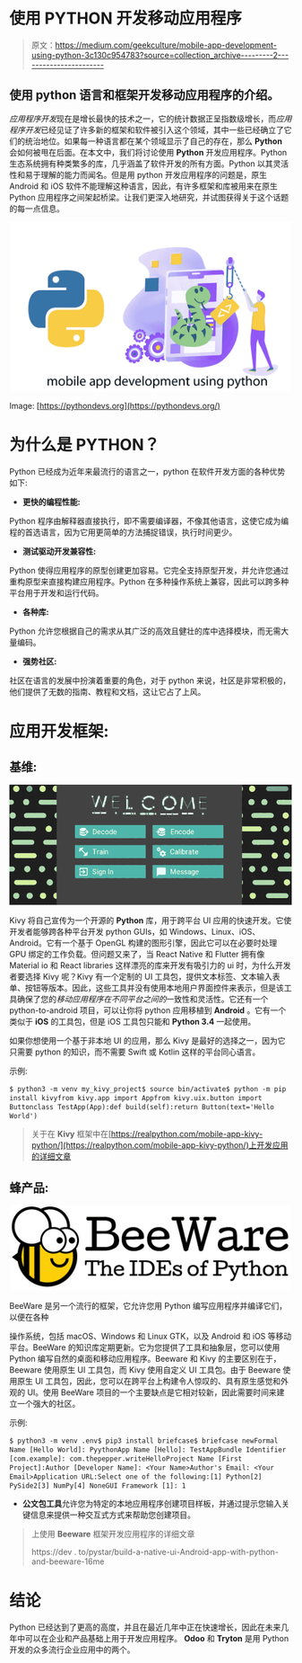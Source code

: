 # 使用 PYTHON 开发移动应用程序

> 原文：<https://medium.com/geekculture/mobile-app-development-using-python-3c130c954783?source=collection_archive---------2----------------------->

## 使用 python 语言和框架开发移动应用程序的介绍。

*应用程序开发*现在是增长最快的技术之一，它的统计数据正呈指数级增长，而*应用程序开发*已经见证了许多新的框架和软件被引入这个领域，其中一些已经确立了它们的统治地位。如果每一种语言都在某个领域显示了自己的存在，那么 **Python** 会如何被甩在后面。在本文中，我们将讨论使用 **Python** 开发应用程序。Python 生态系统拥有种类繁多的库，几乎涵盖了软件开发的所有方面。Python 以其灵活性和易于理解的能力而闻名。但是用 python 开发应用程序的问题是，原生 Android 和 iOS 软件不能理解这种语言，因此，有许多框架和库被用来在原生 Python 应用程序之间架起桥梁。让我们更深入地研究，并试图获得关于这个话题的每一点信息。

![](img/d5e214a91a3225269c1b1fcb53154fa8.png)

Image: [https://pythondevs.org](https://pythondevs.org/)

# **为什么是 PYTHON？**

Python 已经成为近年来最流行的语言之一，python 在软件开发方面的各种优势如下:

*   **更快的编程性能:**

Python 程序由解释器直接执行，即不需要编译器，不像其他语言，这使它成为编程的首选语言，因为它用更简单的方法捕捉错误，执行时间更少。

*   **测试驱动开发兼容性:**

Python 使得应用程序的原型创建更加容易。它完全支持原型开发，并允许您通过重构原型来直接构建应用程序。Python 在多种操作系统上兼容，因此可以跨多种平台用于开发和运行代码。

*   **各种库:**

Python 允许您根据自己的需求从其广泛的高效且健壮的库中选择模块，而无需大量编码。

*   **强势社区:**

社区在语言的发展中扮演着重要的角色，对于 python 来说，社区是非常积极的，他们提供了无数的指南、教程和文档，这让它占了上风。

# **应用开发框架:**

## **基维:**

![](img/79bb68519551b3426000fda5002e7bac.png)

Kivy 将自己宣传为一个开源的 **Python** 库，用于跨平台 UI 应用的快速开发。它使开发者能够跨各种平台开发 python GUIs，如 Windows、Linux、iOS、Android。它有一个基于 OpenGL 构建的图形引擎，因此它可以在必要时处理 GPU 绑定的工作负载。但问题又来了，当 React Native 和 Flutter 拥有像 Material io 和 React libraries 这样漂亮的库来开发有吸引力的 ui 时，为什么开发者要选择 Kivy 呢？Kivy 有一个定制的 UI 工具包，提供文本标签、文本输入表单、按钮等版本。因此，这些工具并没有使用本地用户界面控件来表示，但是该工具确保了您的*移动应用程序在不同平台之间的*一致性和灵活性。它还有一个 python-to-android 项目，可以让你将 python 应用移植到 **Android** 。它有一个类似于 **iOS** 的工具包，但是 iOS 工具包只能和 **Python 3.4** 一起使用。

如果你想使用一个基于非本地 UI 的应用，那么 Kivy 是最好的选择之一，因为它只需要 python 的知识，而不需要 Swift 或 Kotlin 这样的平台同心语言。

示例:

```
$ python3 -m venv my_kivy_project$ source bin/activate$ python -m pip install kivyfrom kivy.app import Appfrom kivy.uix.button import Buttonclass TestApp(App):def build(self):return Button(text='Hello World')
```

> 关于在 **Kivy** 框架中在[https://realpython.com/mobile-app-kivy-python/](https://realpython.com/mobile-app-kivy-python/)上开发应用的详细文章

## **蜂产品:**

![](img/f45de7c7c0715dfe634307af050042f1.png)

BeeWare 是另一个流行的框架，它允许您用 Python 编写应用程序并编译它们，以便在各种

操作系统，包括 macOS、Windows 和 Linux GTK，以及 Android 和 iOS 等移动平台。BeeWare 的知识库定期更新。它为您提供了工具和抽象层，您可以使用 Python 编写自然的桌面和移动应用程序。Beeware 和 Kivy 的主要区别在于，Beeware 使用原生 UI 工具包，而 Kivy 使用自定义 UI 工具包。由于 Beeware 使用原生 UI 工具包，因此，您可以在跨平台上构建令人惊叹的、具有原生感觉和外观的 UI。使用 BeeWare 项目的一个主要缺点是它相对较新，因此需要时间来建立一个强大的社区。

示例:

```
$ python3 -m venv .env$ pip3 install briefcase$ briefcase newFormal Name [Hello World]: PyythonApp Name [Hello]: TestAppBundle Identifier [com.example]: com.thepepper.writeHelloProject Name [First Project]:Author [Developer Name]: <Your Name>Author's Email: <Your Email>Application URL:Select one of the following:[1] Python[2] PySide2[3] NumPy[4] NoneGUI Framework [1]: 1
```

*   **公文包工具**允许您为特定的本地应用程序创建项目样板，并通过提示您输入关键信息来提供一种交互式方式来帮助您创建项目。

> 上使用 **Beeware** 框架开发应用程序的详细文章
> 
> https://dev . to/pystar/build-a-native-ui-Android-app-with-python-and-beeware-16me

# **结论**

Python 已经达到了更高的高度，并且在最近几年中正在快速增长，因此在未来几年中可以在企业和产品基础上用于开发应用程序。 **Odoo** 和 **Tryton** 是用 Python 开发的众多流行企业应用中的两个。